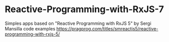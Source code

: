 # Reactive-Programming-with-RxJS-7
Simples apps based on "Reactive Programming with RxJS 5" by Sergi Mansilla code examples https://pragprog.com/titles/smreactjs5/reactive-programming-with-rxjs-5/
